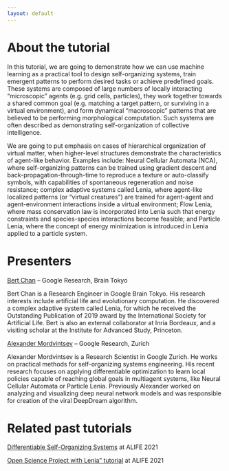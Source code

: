 ```yaml
---
layout: default
---
```


# About the tutorial

In this tutorial, we are going to demonstrate how we can use machine learning as a practical tool to design self-organizing systems, train emergent patterns to perform desired tasks or achieve predefined goals. These systems are composed of large numbers of locally interacting “microscopic” agents (e.g. grid cells, particles), they work together towards a shared common goal (e.g. matching a target pattern, or surviving in a virtual environment), and form dynamical “macroscopic” patterns that are believed to be performing morphological computation. Such systems are often described as demonstrating self-organization of collective intelligence.

We are going to put emphasis on cases of hierarchical organization of virtual matter, when higher-level structures demonstrate the characteristics of agent-like behavior. Examples include: Neural Cellular Automata (NCA), where self-organizing patterns can be trained using gradient descent and back-propagation-through-time to reproduce a texture or auto-classify symbols, with capabilities of spontaneous regeneration and noise resistance; complex adaptive systems called Lenia, where agent-like localized patterns (or “virtual creatures”) are trained for agent-agent and agent-environment interactions inside a virtual environment; Flow Lenia, where mass conservation law is incorporated into Lenia such that energy constraints and species-species interactions become feasible; and Particle Lenia, where the concept of energy minimization is introduced in Lenia applied to a particle system.

# Presenters

[Bert Chan](https://chakazul.github.io/) – Google Research, Brain Tokyo

Bert Chan is a Research Engineer in Google Brain Tokyo. His research interests include artificial life and evolutionary computation. He discovered a complex adaptive system called Lenia, for which he received the Outstanding Publication of 2019 award by the International Society for Artificial Life. Bert is also an external collaborator at Inria Bordeaux, and a visiting scholar at the Institute for Advanced Study, Princeton.

[Alexander Mordvintsev](https://znah.net/) – Google Research, Zurich

Alexander Mordvintsev is a Research Scientist in Google Zurich. He works on practical methods for self-organizing systems engineering. His recent research focuses on applying differentiable optimization to learn local policies capable of reaching global goals in multiagent systems, like Neural Cellular Automata or Particle Lenia. Previously Alexander worked on analyzing and visualizing deep neural network models and was responsible for creation of the viral DeepDream algorithm.

# Related past tutorials

[Differentiable Self-Organizing Systems](https://selforglive.github.io/) at ALIFE 2021

[Open Science Project with Lenia” tutorial](https://openlenia.github.io/) at ALIFE 2021

